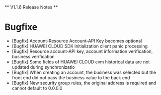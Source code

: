 ** V1.1.6 Release Notes **

# Bugfixe
- [Bugfix] Account-Resource Account-API Key becomes optional
- [Bugfix] HUAWEI CLOUD SDK initialization client panic processing
- [Bugfix] Resource account-API key, account information verification, business verification
- [Bugfix] Some fields of HUAWEI CLOUD cvm historical data are not updated during synchronizatio
- [Bugfix] When creating an account, the business was selected but the front end did not pass the business value to the back end
- [Bugfix] New security group rules, the original address is required and cannot default to 0.0.0.0
